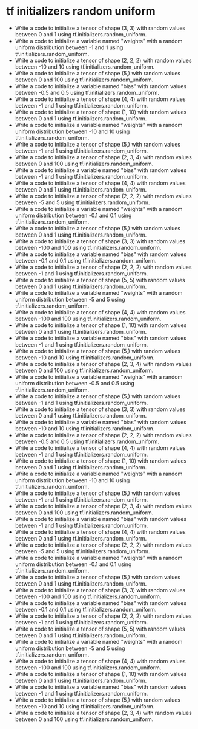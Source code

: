 # tf initializers random uniform

- Write a code to initialize a tensor of shape (3, 3) with random values between 0 and 1 using tf.initializers.random_uniform.
- Write a code to initialize a variable named "weights" with a random uniform distribution between -1 and 1 using tf.initializers.random_uniform.
- Write a code to initialize a tensor of shape (2, 2, 2) with random values between -10 and 10 using tf.initializers.random_uniform.
- Write a code to initialize a tensor of shape (5,) with random values between 0 and 100 using tf.initializers.random_uniform.
- Write a code to initialize a variable named "bias" with random values between -0.5 and 0.5 using tf.initializers.random_uniform.
- Write a code to initialize a tensor of shape (4, 4) with random values between -1 and 1 using tf.initializers.random_uniform.
- Write a code to initialize a tensor of shape (1, 10) with random values between 0 and 1 using tf.initializers.random_uniform.
- Write a code to initialize a variable named "weights" with a random uniform distribution between -10 and 10 using tf.initializers.random_uniform.
- Write a code to initialize a tensor of shape (5,) with random values between -1 and 1 using tf.initializers.random_uniform.
- Write a code to initialize a tensor of shape (2, 3, 4) with random values between 0 and 100 using tf.initializers.random_uniform.
- Write a code to initialize a variable named "bias" with random values between -1 and 1 using tf.initializers.random_uniform.
- Write a code to initialize a tensor of shape (4, 4) with random values between 0 and 1 using tf.initializers.random_uniform.
- Write a code to initialize a tensor of shape (2, 2, 2) with random values between -5 and 5 using tf.initializers.random_uniform.
- Write a code to initialize a variable named "weights" with a random uniform distribution between -0.1 and 0.1 using tf.initializers.random_uniform.
- Write a code to initialize a tensor of shape (5,) with random values between 0 and 1 using tf.initializers.random_uniform.
- Write a code to initialize a tensor of shape (3, 3) with random values between -100 and 100 using tf.initializers.random_uniform.
- Write a code to initialize a variable named "bias" with random values between -0.1 and 0.1 using tf.initializers.random_uniform.
- Write a code to initialize a tensor of shape (2, 2, 2) with random values between -1 and 1 using tf.initializers.random_uniform.
- Write a code to initialize a tensor of shape (5, 5) with random values between 0 and 1 using tf.initializers.random_uniform.
- Write a code to initialize a variable named "weights" with a random uniform distribution between -5 and 5 using tf.initializers.random_uniform.
- Write a code to initialize a tensor of shape (4, 4) with random values between -100 and 100 using tf.initializers.random_uniform.
- Write a code to initialize a tensor of shape (1, 10) with random values between 0 and 1 using tf.initializers.random_uniform.
- Write a code to initialize a variable named "bias" with random values between -1 and 1 using tf.initializers.random_uniform.
- Write a code to initialize a tensor of shape (5,) with random values between -10 and 10 using tf.initializers.random_uniform.
- Write a code to initialize a tensor of shape (2, 3, 4) with random values between 0 and 100 using tf.initializers.random_uniform.
- Write a code to initialize a variable named "weights" with a random uniform distribution between -0.5 and 0.5 using tf.initializers.random_uniform.
- Write a code to initialize a tensor of shape (5,) with random values between -1 and 1 using tf.initializers.random_uniform.
- Write a code to initialize a tensor of shape (3, 3) with random values between 0 and 1 using tf.initializers.random_uniform.
- Write a code to initialize a variable named "bias" with random values between -10 and 10 using tf.initializers.random_uniform.
- Write a code to initialize a tensor of shape (2, 2, 2) with random values between -0.5 and 0.5 using tf.initializers.random_uniform.
- Write a code to initialize a tensor of shape (4, 4) with random values between -1 and 1 using tf.initializers.random_uniform.
- Write a code to initialize a tensor of shape (1, 10) with random values between 0 and 1 using tf.initializers.random_uniform.
- Write a code to initialize a variable named "weights" with a random uniform distribution between -10 and 10 using tf.initializers.random_uniform.
- Write a code to initialize a tensor of shape (5,) with random values between -1 and 1 using tf.initializers.random_uniform.
- Write a code to initialize a tensor of shape (2, 3, 4) with random values between 0 and 100 using tf.initializers.random_uniform.
- Write a code to initialize a variable named "bias" with random values between -1 and 1 using tf.initializers.random_uniform.
- Write a code to initialize a tensor of shape (4, 4) with random values between 0 and 1 using tf.initializers.random_uniform.
- Write a code to initialize a tensor of shape (2, 2, 2) with random values between -5 and 5 using tf.initializers.random_uniform.
- Write a code to initialize a variable named "weights" with a random uniform distribution between -0.1 and 0.1 using tf.initializers.random_uniform.
- Write a code to initialize a tensor of shape (5,) with random values between 0 and 1 using tf.initializers.random_uniform.
- Write a code to initialize a tensor of shape (3, 3) with random values between -100 and 100 using tf.initializers.random_uniform.
- Write a code to initialize a variable named "bias" with random values between -0.1 and 0.1 using tf.initializers.random_uniform.
- Write a code to initialize a tensor of shape (2, 2, 2) with random values between -1 and 1 using tf.initializers.random_uniform.
- Write a code to initialize a tensor of shape (5, 5) with random values between 0 and 1 using tf.initializers.random_uniform.
- Write a code to initialize a variable named "weights" with a random uniform distribution between -5 and 5 using tf.initializers.random_uniform.
- Write a code to initialize a tensor of shape (4, 4) with random values between -100 and 100 using tf.initializers.random_uniform.
- Write a code to initialize a tensor of shape (1, 10) with random values between 0 and 1 using tf.initializers.random_uniform.
- Write a code to initialize a variable named "bias" with random values between -1 and 1 using tf.initializers.random_uniform.
- Write a code to initialize a tensor of shape (5,) with random values between -10 and 10 using tf.initializers.random_uniform.
- Write a code to initialize a tensor of shape (2, 3, 4) with random values between 0 and 100 using tf.initializers.random_uniform.